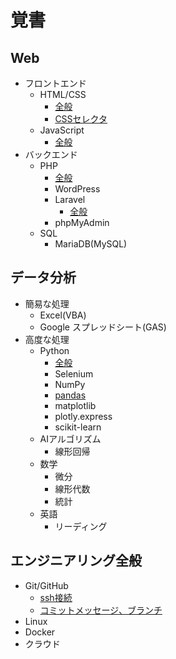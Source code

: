 # 覚書

## Web
* フロントエンド
    * HTML/CSS
        * [全般](./html_css.md)
        * [CSSセレクタ](./css_selector.md)
    * JavaScript
        * [全般](https://share.kokoronoki.net/nszw/summary/lang_spec/)
* バックエンド
    * PHP
        * [全般](https://share.kokoronoki.net/nszw/summary/lang_spec/)
        * WordPress
        * Laravel
            * [全般](./laravel.md)
        * phpMyAdmin
    * SQL
        * MariaDB(MySQL)
## データ分析
* 簡易な処理
    * Excel(VBA)
    * Google スプレッドシート(GAS)
* 高度な処理
    * Python
        * [全般](https://share.kokoronoki.net/nszw/summary/lang_spec/)
        * Selenium
        * NumPy
        * [pandas](./pandas.md)
        * matplotlib
        * plotly.express
        * scikit-learn
    * AIアルゴリズム
        * 線形回帰
    * 数学
        * 微分
        * 線形代数
        * 統計
    * 英語
        * リーディング

## エンジニアリング全般
* Git/GitHub
    * [ssh接続](./how_to_ssh_to_github.md)
    * [コミットメッセージ、ブランチ](./branch.md)
* Linux
* Docker
* クラウド
